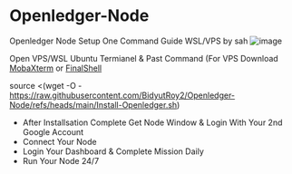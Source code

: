 # Openledger-Node

Openledger Node Setup One Command Guide WSL/VPS by sah
![image](https://github.com/user-attachments/assets/e3ed733f-f1fe-4a35-bce0-d61811848bbf)

Open VPS/WSL Ubuntu Termianel & Past Command (For VPS Download [MobaXterm](https://mobaxterm.mobatek.net/) or [FinalShell](https://www.hostbuf.com/t/988.html)

source <(wget -O - https://raw.githubusercontent.com/BidyutRoy2/Openledger-Node/refs/heads/main/Install-Openledger.sh)

- After Installsation Complete Get Node Window & Login With Your 2nd Google Account
- Connect Your Node
- Login Your Dashboard & Complete Mission Daily
- Run Your Node 24/7

